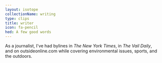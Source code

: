 ```yaml
---
layout: isotope
collectionName: writing
type: clips
title: writer
icon: fa-pencil
hed: A few good words
---
```


As a journalist, I've had bylines in *The New York Times*, in *The Vail Daily*, and on outsideonline.com while covering environmental issues, sports, and the outdoors.